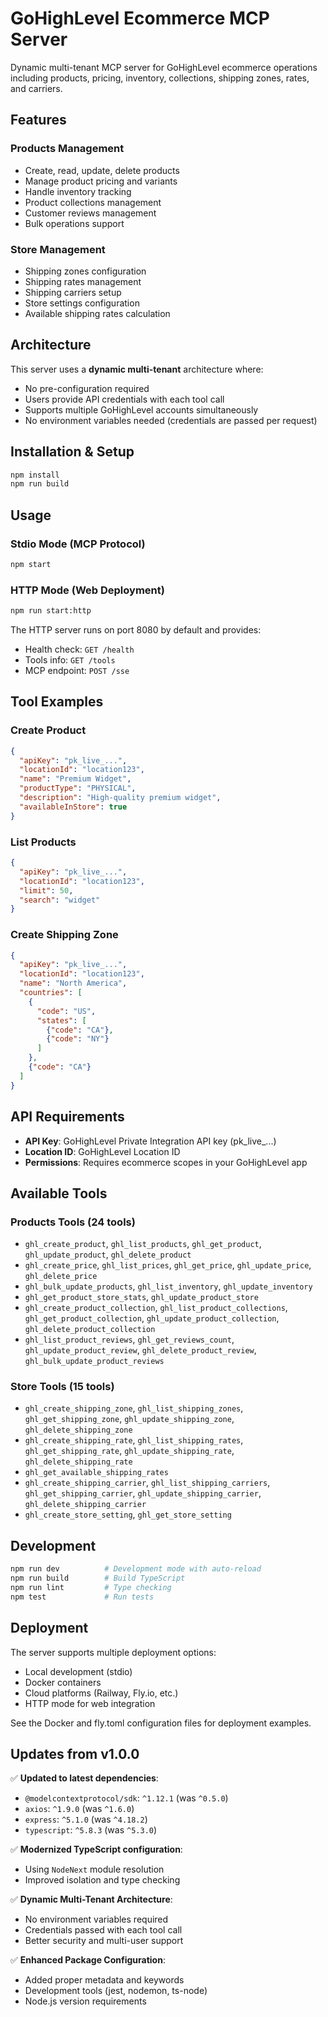 # GoHighLevel Ecommerce MCP Server

Dynamic multi-tenant MCP server for GoHighLevel ecommerce operations including products, pricing, inventory, collections, shipping zones, rates, and carriers.

## Features

### Products Management
- Create, read, update, delete products
- Manage product pricing and variants
- Handle inventory tracking
- Product collections management
- Customer reviews management
- Bulk operations support

### Store Management
- Shipping zones configuration
- Shipping rates management
- Shipping carriers setup
- Store settings configuration
- Available shipping rates calculation

## Architecture

This server uses a **dynamic multi-tenant** architecture where:
- No pre-configuration required
- Users provide API credentials with each tool call
- Supports multiple GoHighLevel accounts simultaneously
- No environment variables needed (credentials are passed per request)

## Installation & Setup

```bash
npm install
npm run build
```

## Usage

### Stdio Mode (MCP Protocol)
```bash
npm start
```

### HTTP Mode (Web Deployment)
```bash
npm run start:http
```

The HTTP server runs on port 8080 by default and provides:
- Health check: `GET /health`
- Tools info: `GET /tools` 
- MCP endpoint: `POST /sse`

## Tool Examples

### Create Product
```json
{
  "apiKey": "pk_live_...",
  "locationId": "location123",
  "name": "Premium Widget",
  "productType": "PHYSICAL",
  "description": "High-quality premium widget",
  "availableInStore": true
}
```

### List Products
```json
{
  "apiKey": "pk_live_...",
  "locationId": "location123",
  "limit": 50,
  "search": "widget"
}
```

### Create Shipping Zone
```json
{
  "apiKey": "pk_live_...",
  "locationId": "location123",
  "name": "North America",
  "countries": [
    {
      "code": "US",
      "states": [
        {"code": "CA"},
        {"code": "NY"}
      ]
    },
    {"code": "CA"}
  ]
}
```

## API Requirements

- **API Key**: GoHighLevel Private Integration API key (pk_live_...)
- **Location ID**: GoHighLevel Location ID
- **Permissions**: Requires ecommerce scopes in your GoHighLevel app

## Available Tools

### Products Tools (24 tools)
- `ghl_create_product`, `ghl_list_products`, `ghl_get_product`, `ghl_update_product`, `ghl_delete_product`
- `ghl_create_price`, `ghl_list_prices`, `ghl_get_price`, `ghl_update_price`, `ghl_delete_price`
- `ghl_bulk_update_products`, `ghl_list_inventory`, `ghl_update_inventory`
- `ghl_get_product_store_stats`, `ghl_update_product_store`
- `ghl_create_product_collection`, `ghl_list_product_collections`, `ghl_get_product_collection`, `ghl_update_product_collection`, `ghl_delete_product_collection`
- `ghl_list_product_reviews`, `ghl_get_reviews_count`, `ghl_update_product_review`, `ghl_delete_product_review`, `ghl_bulk_update_product_reviews`

### Store Tools (15 tools)
- `ghl_create_shipping_zone`, `ghl_list_shipping_zones`, `ghl_get_shipping_zone`, `ghl_update_shipping_zone`, `ghl_delete_shipping_zone`
- `ghl_create_shipping_rate`, `ghl_list_shipping_rates`, `ghl_get_shipping_rate`, `ghl_update_shipping_rate`, `ghl_delete_shipping_rate`
- `ghl_get_available_shipping_rates`
- `ghl_create_shipping_carrier`, `ghl_list_shipping_carriers`, `ghl_get_shipping_carrier`, `ghl_update_shipping_carrier`, `ghl_delete_shipping_carrier`
- `ghl_create_store_setting`, `ghl_get_store_setting`

## Development

```bash
npm run dev          # Development mode with auto-reload
npm run build        # Build TypeScript
npm run lint         # Type checking
npm test             # Run tests
```

## Deployment

The server supports multiple deployment options:
- Local development (stdio)
- Docker containers
- Cloud platforms (Railway, Fly.io, etc.)
- HTTP mode for web integration

See the Docker and fly.toml configuration files for deployment examples.

## Updates from v1.0.0

✅ **Updated to latest dependencies**:
- `@modelcontextprotocol/sdk`: `^1.12.1` (was `^0.5.0`)
- `axios`: `^1.9.0` (was `^1.6.0`)
- `express`: `^5.1.0` (was `^4.18.2`)
- `typescript`: `^5.8.3` (was `^5.3.0`)

✅ **Modernized TypeScript configuration**:
- Using `NodeNext` module resolution
- Improved isolation and type checking

✅ **Dynamic Multi-Tenant Architecture**:
- No environment variables required
- Credentials passed with each tool call
- Better security and multi-user support

✅ **Enhanced Package Configuration**:
- Added proper metadata and keywords
- Development tools (jest, nodemon, ts-node)
- Node.js version requirements 